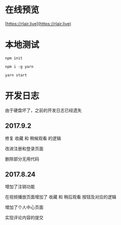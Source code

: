 # 在线预览
[https://rlair.live](https://rlair.live)


# 本地测试
```
npm init

npm i -g yarn

yarn start
```

# 开发日志
由于硬盘坏了，之前的开发日志已经遗失
## 2017.9.2
修复 收藏 和 稍候观看 的逻辑

改进注册和登录页面

删除部分无用代码

## 2017.8.24
增加了注销功能

在视频播放页面增加了 收藏 和 稍后观看 按钮及对应的逻辑

增加了个人中心页面

实现评论内容的提交
